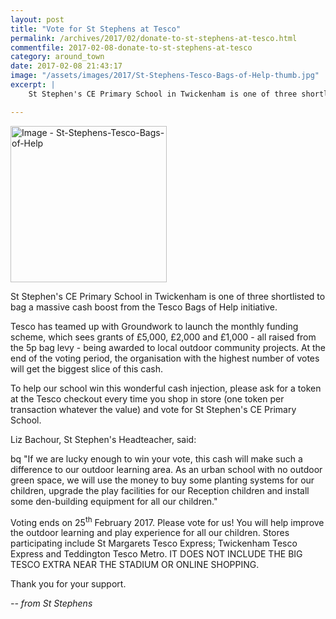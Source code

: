 ```yaml
---
layout: post
title: "Vote for St Stephens at Tesco"
permalink: /archives/2017/02/donate-to-st-stephens-at-tesco.html
commentfile: 2017-02-08-donate-to-st-stephens-at-tesco
category: around_town
date: 2017-02-08 21:43:17
image: "/assets/images/2017/St-Stephens-Tesco-Bags-of-Help-thumb.jpg"
excerpt: |
    St Stephen's CE Primary School in Twickenham is one of three shortlisted to bag a massive cash boost from the Tesco Bags of Help initiative.

---
```


<a href="/assets/images/2017/St-Stephens-Tesco-Bags-of-Help.jpg" title="Click for a larger image"><img src="/assets/images/2017/St-Stephens-Tesco-Bags-of-Help-thumb.jpg" width="250" alt="Image - St-Stephens-Tesco-Bags-of-Help"  class="photo right"/></a>

St Stephen's CE Primary School in Twickenham is one of three shortlisted to bag a massive cash boost from the Tesco Bags of Help initiative.

Tesco has teamed up with Groundwork to launch the monthly funding scheme, which sees grants of £5,000, £2,000 and £1,000 - all raised from the 5p bag levy - being awarded to local outdoor community projects. At the end of the voting period, the organisation with the highest number of votes will get the biggest slice of this cash.

To help our school win this wonderful cash injection, please ask for a token at the Tesco checkout every time you shop in store (one token per transaction whatever the value) and vote for St Stephen's CE Primary School.

Liz Bachour, St Stephen's Headteacher, said:

bq "If we are lucky enough to win your vote, this cash will make such a difference to our outdoor learning area. As an urban school with no outdoor green space, we will use the money to buy some planting systems for our children, upgrade the play facilities for our Reception children and install some den-building equipment for all our children."

Voting ends on 25<sup>th</sup> February 2017. Please vote for us! You will help improve the outdoor learning and play experience for all our children. Stores participating include St Margarets Tesco Express; Twickenham Tesco Express and Teddington Tesco Metro. IT DOES NOT INCLUDE THE BIG TESCO EXTRA NEAR THE STADIUM OR ONLINE SHOPPING.

Thank you for your support.

<cite>-- from St Stephens</cite>
